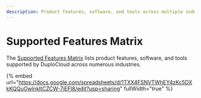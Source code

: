 ```yaml
---
description: Product features, software, and tools across multiple industries
---
```


# Supported Features Matrix

The [Supported Features Matrix](https://docs.google.com/spreadsheets/d/1TXX4FSNVTWhEY4zKc5DXkKQQuOwlnkltCZCW-7iEFI8/edit?usp=sharing) lists product features, software, and tools supported by DuploCloud across numerous industries.

{% embed url="https://docs.google.com/spreadsheets/d/1TXX4FSNVTWhEY4zKc5DXkKQQuOwlnkltCZCW-7iEFI8/edit?usp=sharing" fullWidth="true" %}
